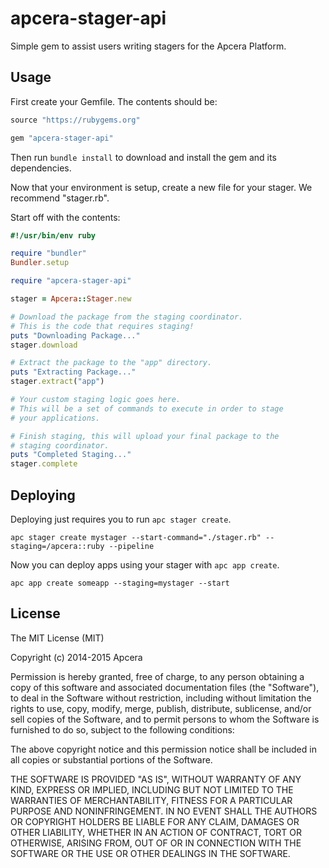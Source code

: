 # apcera-stager-api

Simple gem to assist users writing stagers for the Apcera Platform.

## Usage

First create your Gemfile. The contents should be:

```ruby
source "https://rubygems.org"

gem "apcera-stager-api"
```

Then run `bundle install` to download and install the gem and its dependencies.

Now that your environment is setup, create a new file for your stager. We recommend "stager.rb".

Start off with the contents:

```ruby
#!/usr/bin/env ruby

require "bundler"
Bundler.setup

require "apcera-stager-api"

stager = Apcera::Stager.new

# Download the package from the staging coordinator.
# This is the code that requires staging!
puts "Downloading Package..."
stager.download

# Extract the package to the "app" directory.
puts "Extracting Package..."
stager.extract("app")

# Your custom staging logic goes here.
# This will be a set of commands to execute in order to stage
# your applications.

# Finish staging, this will upload your final package to the
# staging coordinator.
puts "Completed Staging..."
stager.complete
```

## Deploying

Deploying just requires you to run `apc stager create`.

```console
apc stager create mystager --start-command="./stager.rb" --staging=/apcera::ruby --pipeline
```

Now you can deploy apps using your stager with `apc app create`.

```console
apc app create someapp --staging=mystager --start
```

## License

The MIT License (MIT)

Copyright (c) 2014-2015 Apcera

Permission is hereby granted, free of charge, to any person obtaining a copy
of this software and associated documentation files (the "Software"), to deal
in the Software without restriction, including without limitation the rights
to use, copy, modify, merge, publish, distribute, sublicense, and/or sell
copies of the Software, and to permit persons to whom the Software is
furnished to do so, subject to the following conditions:

The above copyright notice and this permission notice shall be included in all
copies or substantial portions of the Software.

THE SOFTWARE IS PROVIDED "AS IS", WITHOUT WARRANTY OF ANY KIND, EXPRESS OR
IMPLIED, INCLUDING BUT NOT LIMITED TO THE WARRANTIES OF MERCHANTABILITY,
FITNESS FOR A PARTICULAR PURPOSE AND NONINFRINGEMENT. IN NO EVENT SHALL THE
AUTHORS OR COPYRIGHT HOLDERS BE LIABLE FOR ANY CLAIM, DAMAGES OR OTHER
LIABILITY, WHETHER IN AN ACTION OF CONTRACT, TORT OR OTHERWISE, ARISING FROM,
OUT OF OR IN CONNECTION WITH THE SOFTWARE OR THE USE OR OTHER DEALINGS IN THE
SOFTWARE.

